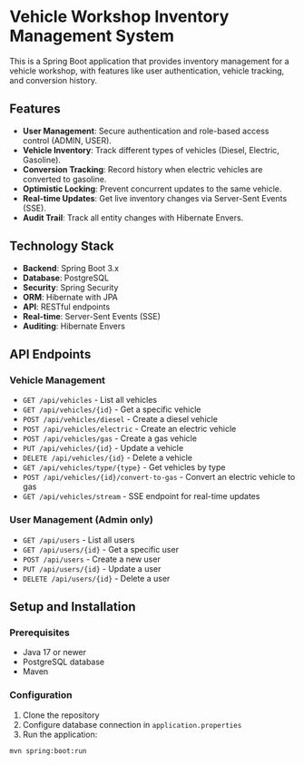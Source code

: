 # Vehicle Workshop Inventory Management System

This is a Spring Boot application that provides inventory management for a vehicle workshop, with features like user authentication, vehicle tracking, and conversion history.

## Features

- **User Management**: Secure authentication and role-based access control (ADMIN, USER).
- **Vehicle Inventory**: Track different types of vehicles (Diesel, Electric, Gasoline).
- **Conversion Tracking**: Record history when electric vehicles are converted to gasoline.
- **Optimistic Locking**: Prevent concurrent updates to the same vehicle.
- **Real-time Updates**: Get live inventory changes via Server-Sent Events (SSE).
- **Audit Trail**: Track all entity changes with Hibernate Envers.

## Technology Stack

- **Backend**: Spring Boot 3.x
- **Database**: PostgreSQL
- **Security**: Spring Security
- **ORM**: Hibernate with JPA
- **API**: RESTful endpoints
- **Real-time**: Server-Sent Events (SSE)
- **Auditing**: Hibernate Envers

## API Endpoints

### Vehicle Management

- `GET /api/vehicles` - List all vehicles
- `GET /api/vehicles/{id}` - Get a specific vehicle
- `POST /api/vehicles/diesel` - Create a diesel vehicle
- `POST /api/vehicles/electric` - Create an electric vehicle
- `POST /api/vehicles/gas` - Create a gas vehicle
- `PUT /api/vehicles/{id}` - Update a vehicle
- `DELETE /api/vehicles/{id}` - Delete a vehicle
- `GET /api/vehicles/type/{type}` - Get vehicles by type
- `POST /api/vehicles/{id}/convert-to-gas` - Convert an electric vehicle to gas
- `GET /api/vehicles/stream` - SSE endpoint for real-time updates

### User Management (Admin only)

- `GET /api/users` - List all users
- `GET /api/users/{id}` - Get a specific user
- `POST /api/users` - Create a new user
- `PUT /api/users/{id}` - Update a user
- `DELETE /api/users/{id}` - Delete a user

## Setup and Installation

### Prerequisites

- Java 17 or newer
- PostgreSQL database
- Maven

### Configuration

1. Clone the repository
2. Configure database connection in `application.properties`
3. Run the application:

```bash
mvn spring:boot:run
